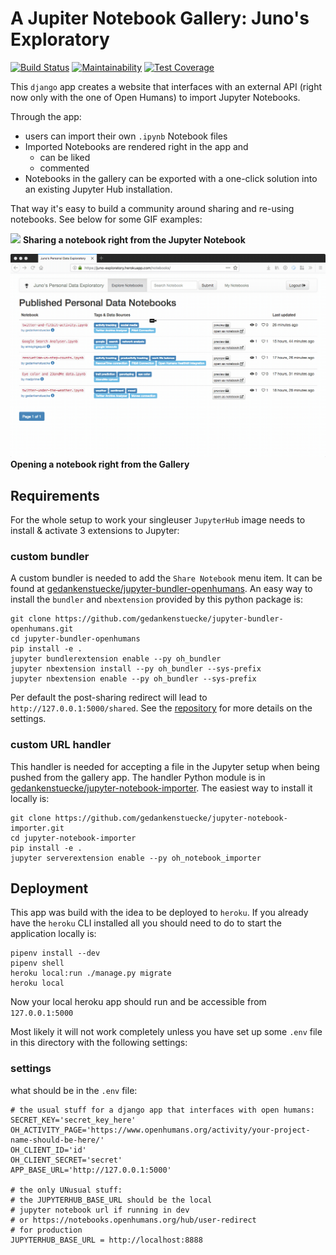 # A Jupiter Notebook Gallery: Juno's Exploratory

[![Build Status](https://travis-ci.org/gedankenstuecke/jupyter-gallery.svg?branch=master)](https://travis-ci.org/gedankenstuecke/jupyter-gallery)
[![Maintainability](https://api.codeclimate.com/v1/badges/65c9247d5e7293dc94da/maintainability)](https://codeclimate.com/github/gedankenstuecke/jupyter-gallery/maintainability)
[![Test Coverage](https://api.codeclimate.com/v1/badges/65c9247d5e7293dc94da/test_coverage)](https://codeclimate.com/github/gedankenstuecke/jupyter-gallery/test_coverage)

This `django` app creates a website that interfaces with an external API (right now only with the one of Open Humans) to import Jupyter Notebooks.

Through the app:
- users can import their own `.ipynb` Notebook files
- Imported Notebooks are rendered right in the app and
  - can be liked
  - commented
- Notebooks in the gallery can be exported with a one-click solution into an existing Jupyter Hub installation.

That way it's easy to build a community around sharing and re-using notebooks. See below for some GIF examples:

![](/static/aboutgifs/sharing.gif)
**Sharing a notebook right from the Jupyter Notebook**

![](/static/aboutgifs/open.gif)
**Opening a notebook right from the Gallery**

## Requirements
For the whole setup to work your singleuser `JupyterHub` image needs to install & activate 3 extensions to Jupyter:

### custom bundler
A custom bundler is needed to add the `Share Notebook` menu item. It can be found at [gedankenstuecke/jupyter-bundler-openhumans](https://github.com/gedankenstuecke/jupyter-bundler-openhumans). An easy way to install the `bundler` and `nbextension` provided by this python package is:

```
git clone https://github.com/gedankenstuecke/jupyter-bundler-openhumans.git
cd jupyter-bundler-openhumans
pip install -e .
jupyter bundlerextension enable --py oh_bundler
jupyter nbextension install --py oh_bundler --sys-prefix
jupyter nbextension enable --py oh_bundler --sys-prefix
```

Per default the post-sharing redirect will lead to `http://127.0.0.1:5000/shared`. See the [repository](https://github.com/gedankenstuecke/jupyter-bundler-openhumans) for more details on the settings.

### custom URL handler
This handler is needed for accepting a file in the Jupyter setup when being pushed from the gallery app. The handler Python module is in [gedankenstuecke/jupyter-notebook-importer](https://github.com/gedankenstuecke/jupyter-notebook-importer). The easiest way to install it locally is:

```
git clone https://github.com/gedankenstuecke/jupyter-notebook-importer.git
cd jupyter-notebook-importer
pip install -e .
jupyter serverextension enable --py oh_notebook_importer
```

## Deployment
This app was build with the idea to be deployed to `heroku`. If you already have the `heroku` CLI installed all you should need to do to start the application locally is:

```
pipenv install --dev
pipenv shell
heroku local:run ./manage.py migrate
heroku local
```

Now your local heroku app should run and be accessible from `127.0.0.1:5000`

Most likely it will not work completely unless you have set up some `.env` file in this directory with the following settings:

### settings
what should be in the `.env` file:

```
# the usual stuff for a django app that interfaces with open humans:
SECRET_KEY='secret_key_here'
OH_ACTIVITY_PAGE='https://www.openhumans.org/activity/your-project-name-should-be-here/'
OH_CLIENT_ID='id'
OH_CLIENT_SECRET='secret'
APP_BASE_URL='http://127.0.0.1:5000'

# the only UNusual stuff:
# the JUPYTERHUB_BASE_URL should be the local
# jupyter notebook url if running in dev
# or https://notebooks.openhumans.org/hub/user-redirect
# for production
JUPYTERHUB_BASE_URL = http://localhost:8888
